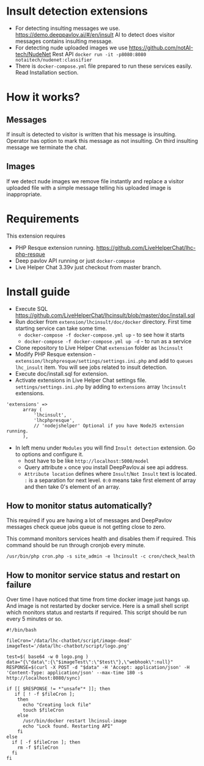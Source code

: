 # Insult detection extensions

 * For detecting insulting messages we use. https://demo.deeppavlov.ai/#/en/insult AI to detect does visitor messages contains insulting message. 
 * For detecting nude uploaded images we use https://github.com/notAI-tech/NudeNet Rest API `docker run -it -p8080:8080 notaitech/nudenet:classifier`
 * There is `docker-compose.yml` file prepared to run these services easily. Read Installation section.

# How it works?

## Messages
If insult is detected to visitor is written that his message is insulting. Operator has option to mark this message as not insulting. On third insulting message we terminate the chat.

## Images
If we detect nude images we remove file instantly and replace a visitor uploaded file with a simple message telling his uploaded image is inappropriate.

# Requirements

This extension requires
* PHP Resque extension running. https://github.com/LiveHelperChat/lhc-php-resque
* Deep pavlov API running or just `docker-compose`
* Live Helper Chat 3.39v just checkout from master branch.

# Install guide

* Execute SQL https://github.com/LiveHelperChat/lhcinsult/blob/master/doc/install.sql
* Run docker from `extension/lhcinsult/doc/docker` directory. First time starting service can take some time.
  * `docker-compose -f docker-compose.yml up` - to see how it starts
  * `docker-compose -f docker-compose.yml up -d` - to run as a service
* Clone repository to Live Helper Chat `extension` folder as `lhcinsult`
* Modify PHP Resque extension - `extension/lhcphpresque/settings/settings.ini.php` and add to `queues` `lhc_insult` item. You will see jobs related to insult detection.
* Execute doc/install.sql for extension.
* Activate extensions in Live Helper Chat settings file. `settings/settings.ini.php` by adding to `extensions` array `lhcinsult` extensions.
```
'extensions' => 
      array (
          'lhcinsult',
          'lhcphpresque',
          // 'nodejshelper' Optional if you have NodeJS extension running.
      ),
```
* In left menu under `Modules` you will find `Insult detection` extension. Go to options and configure it.
    * host have to be like `http://localhost:5000/model`
    * Query attribute `x` once you install DeepPavlov.ai see api address.
    * `Attribute location` defines where `Insult`/`Not Insult` text is located. `:` is a separation for next level. `0:0` means take first element of array and then take 0's element of an array.

## How to monitor status automatically?

This required if you are having a lot of messages and DeepPavlov messages check queue jobs queue is not getting close to zero.

This command monitors services health and disables them if required. This command should be run through cronjob every minute.

```shell
/usr/bin/php cron.php -s site_admin -e lhcinsult -c cron/check_health
```

## How to monitor service status and restart on failure

Over time I have noticed that time from time docker image just hangs up. And image is not restarted by docker service. Here is a small shell script which monitors status and restarts if required. This script should be run every 5 minutes or so.

```shell
#!/bin/bash

fileCron='/data/lhc-chatbot/script/image-dead'
imageTest='/data/lhc-chatbot/script/logo.png'

test=$( base64 -w 0 logo.png )
data="{\"data\":{\"$imageTest\":\"$test\"},\"webhook\":null}"
RESPONSE=$(curl -X POST -d "$data" -H 'Accept: application/json' -H 'Content-Type: application/json' --max-time 180 -s http://localhost:8080/sync)

if [[ $RESPONSE != *"unsafe"* ]]; then
   if [ ! -f $fileCron ];
    then
      echo "Creating lock file"
      touch $fileCron
    else
      /usr/bin/docker restart lhcinsul-image
      echo "Lock found. Restarting API"
    fi
else
  if [ -f $fileCron ]; then
    rm -f $fileCron
  fi
fi
```


